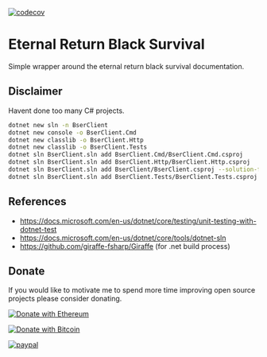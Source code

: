 [![codecov](https://codecov.io/gh/FriendlyUser/bser_client/branch/main/graph/badge.svg?token=EH0L58M6E3)](https://codecov.io/gh/FriendlyUser/bser_client)
# Eternal Return Black Survival

Simple wrapper around the eternal return black survival documentation.

## Disclaimer 

Havent done too many C# projects.


```bash
dotnet new sln -n BserClient
dotnet new console -o BserClient.Cmd
dotnet new classlib -o BserClient.Http
dotnet new classlib -o BserClient.Tests
dotnet sln BserClient.sln add BserClient.Cmd/BserClient.Cmd.csproj
dotnet sln BserClient.sln add BserClient.Http/BserClient.Http.csproj
dotnet sln BserClient.sln add BserClient/BserClient.csproj --solution-folder .
dotnet sln BserClient.sln add BserClient.Tests/BserClient.Tests.csproj --solution-folder .
```

## References

* https://docs.microsoft.com/en-us/dotnet/core/testing/unit-testing-with-dotnet-test
* https://docs.microsoft.com/en-us/dotnet/core/tools/dotnet-sln
* https://github.com/giraffe-fsharp/Giraffe (for .net build process)

## Donate

If you would like to motivate me to spend more time improving open source projects please consider donating.

[![Donate with Ethereum](https://en.cryptobadges.io/badge/big/0x9d18acAB9Fe749Cbf899B2FD63Bf25e64829bbF3)](https://en.cryptobadges.io/donate/0x9d18acAB9Fe749Cbf899B2FD63Bf25e64829bbF3)

[![Donate with Bitcoin](https://en.cryptobadges.io/badge/big/1BMWhjCrTE3Dn94oHnrk6XMZAS3hjq3vdD)](https://en.cryptobadges.io/donate/1BMWhjCrTE3Dn94oHnrk6XMZAS3hjq3vdD)

[![paypal](https://www.paypalobjects.com/en_US/i/btn/btn_donateCC_LG.gif)](https://www.paypal.com/cgi-bin/webscr?cmd=_donations&business=Z6M6Y83D3URSU&item_name=Motivating+me+to+continue+to+produce+open+source+projects&currency_code=CAD)